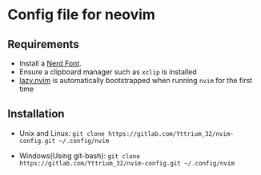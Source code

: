 # Config file for neovim

## Requirements
- Install a [Nerd Font](https://www.nerdfonts.com/).
- Ensure a clipboard manager such as `xclip` is installed
- [lazy.nvim](https://lazy.folke.io/) is automatically bootstrapped when running `nvim` for the first time

## Installation
- Unix and Linux:
`git clone https://gitlab.com/Yttrium_32/nvim-config.git ~/.config/nvim`

- Windows(Using git-bash):
`git clone https://gitlab.com/Yttrium_32/nvim-config.git ~/.config/nvim`

